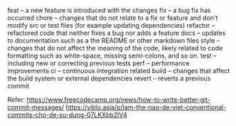 feat – a new feature is introduced with the changes
fix – a bug fix has occurred
chore – changes that do not relate to a fix or feature and don't modify src or test files (for example updating dependencies)
refactor – refactored code that neither fixes a bug nor adds a feature
docs – updates to documentation such as a the README or other markdown files
style – changes that do not affect the meaning of the code, likely related to code formatting such as white-space, missing semi-colons, and so on.
test – including new or correcting previous tests
perf – performance improvements
ci – continuous integration related
build – changes that affect the build system or external dependencies
revert – reverts a previous commit

Refer:
https://www.freecodecamp.org/news/how-to-write-better-git-commit-messages/
https://viblo.asia/p/lam-the-nao-de-viet-conventional-commits-cho-de-su-dung-07LKXbb2lV4